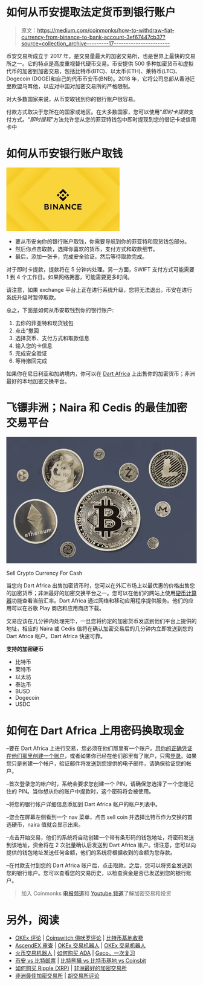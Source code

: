 # 如何从币安提取法定货币到银行账户

> 原文：<https://medium.com/coinmonks/how-to-withdraw-fiat-currency-from-binance-to-bank-account-3ef67447cb37?source=collection_archive---------17----------------------->

币安交易所成立于 2017 年，是交易量最大的加密交易所，也是世界上最快的交易所之一。它的特点是高度重视替代硬币交易。币安提供 500 多种加密货币和虚拟代币的加密到加密交易，包括比特币(BTC)、以太币(ETH)、莱特币(LTC)、Dogecoin (DOGE)和自己的代币币安币(BNB)。2018 年，它将公司总部从香港迁至欧盟马耳他，以应对中国对加密交易所的严格限制。

对大多数国家来说，从币安取钱到你的银行账户很容易。

付款方式取决于您所在的国家或地区。在大多数国家，您可以使用“*即时卡提款*支付方式。“*即时提现*”方法允许您从您的菲亚特钱包中即时提现到您的借记卡或信用卡中

# **如何从币安银行账户取钱**

![](img/03b1c249bbf1450f3290ad7e794c06a1.png)

*   要从币安向你的银行账户取钱，你需要导航到你的菲亚特和现货钱包部分。
*   然后你点击取款，选择你喜欢的货币，支付方式和取款细节。
*   最后，添加一张卡，完成安全验证，然后等待取款完成。

对于即时卡提款，提款将在 5 分钟内处理。另一方面，SWIFT 支付方式可能需要 1 到 4 个工作日。如果网络拥塞，可能需要更多时间。

请注意，如果 exchange 平台上正在进行系统升级，您将无法退出。币安在进行系统升级时暂停取款。

总之，下面是如何从币安取钱到你的银行账户:

1.  去你的菲亚特和现货钱包
2.  点击“撤回
3.  选择货币、支付方式和取款信息
4.  输入您的卡信息
5.  完成安全验证
6.  等待撤回完成

如果你在尼日利亚和加纳境内，你可以在 [Dart Africa](http://dartafrica.io) 上出售你的加密货币；非洲最好的本地加密交换平台。

# **飞镖非洲；Naira 和 Cedis 的最佳加密交易平台**

![](img/d436e1ee79464ca7e50869bc047c6a16.png)

Sell Crypto Currency For Cash

当您向 Dart Africa 出售加密货币时，您可以在外汇市场上以最优惠的价格出售您的加密货币；非洲最好的加密交换平台之一。您可以在他们的网站上使用[硬币计算器](https://dartafrica.io/coincalculator)功能查看当前汇率。Dart Africa 通过网络和移动应用程序提供服务。他们的应用可以在谷歌 Play 商店和应用商店下载。

交易应该在几分钟内处理完毕，一旦您将约定的加密货币发送到他们平台上提供的地址，相应的 Naira 或 Cedis 值将在确认加密交易后的几分钟内立即发送到您的 Dart Africa 帐户。Dart Africa 快速可靠。

**支持的加密硬币**

*   比特币
*   莱特币
*   以太坊
*   泰达币
*   BUSD
*   Dogecoin
*   USDC

# **如何在 Dart Africa 上用密码换取现金**

–要在 Dart Africa 上进行交易，您必须在他们那里有一个账户。[用你的正确凭证在他们那里创建一个账户](https://dartafrica.io/register)，或者如果你已经在他们那里有了账户，只需[登录](https://dartafrica.io/login)。如果您只是创建一个帐户，验证邮件将发送到您提供的电子邮件，请确保验证您的帐户。

–首次登录您的帐户时，系统会要求您创建一个 PIN，请确保您选择了一个您能记住的 PIN。当你想从你的账户中提款时，这个密码将会被使用。

–将您的银行帐户详细信息添加到 Dart Africa 帐户的帐户列表中。

–您会在屏幕左侧看到一个 nav 菜单，点击 sell coin 并选择比特币作为交换的首选硬币，naira 值就会显示出来。

–点击开始交易，他们的系统将自动创建一个带有条形码的钱包地址，将密码发送到该地址，资金将在 2 次批量确认后发送到 Dart Africa 帐户。请注意，您可以向提供的钱包地址发送任何金额，他们的系统将根据收到的金额为您存款。

–在付款支付到您的 Dart Africa 账户后，点击取款。之后，您可以将资金发送到您的银行账户。您可以查看您的交易历史，以检查资金是否已发送到您的银行账户。

> 加入 Coinmonks [电报频道](https://t.me/coincodecap)和 [Youtube 频道](https://www.youtube.com/c/coinmonks/videos)了解加密交易和投资

# 另外，阅读

*   [OKEx 评论](/coinmonks/okex-review-6b369304110f) | [Coinswitch 俱吠罗评论](/coinmonks/coinswitch-kuber-review-1a8dc5c7a739) | [比特币基地收费](/coinmonks/coinbase-fees-831e77d4f2c5)
*   [AscendEX 审查](/coinmonks/ascendex-review-53e829cf75fa) | [OKEx 交易机器人](/coinmonks/okex-trading-bots-234920f61e60) | [OKEx 交易机器人](/coinmonks/okex-trading-bots-234920f61e60)
*   [火币交易机器人](https://coincodecap.com/huobi-trading-bot) | [如何购买 ADA](https://coincodecap.com/buy-ada-cardano) | [Geco。一次复习](https://coincodecap.com/geco-one-review)
*   [币安 vs 比特邮票](https://coincodecap.com/binance-vs-bitstamp) | [比特熊猫 vs 比特币基地 vs Coinsbit](https://coincodecap.com/bitpanda-coinbase-coinsbit)
*   [如何购买 Ripple (XRP)](https://coincodecap.com/buy-ripple-india) | [非洲最好的加密交易所](https://coincodecap.com/crypto-exchange-africa)
*   [非洲最佳加密交易所](https://coincodecap.com/crypto-exchange-africa) | [胡交易所评论](https://coincodecap.com/hoo-exchange-review)